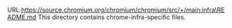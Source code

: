 URL:https://source.chromium.org/chromium/chromium/src/+/main:infra\README.md
This directory contains chrome-infra-specific files.
